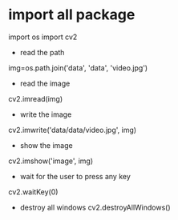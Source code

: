 # import all package

import os
import cv2

- read the path

img=os.path.join('data', 'data', 'video.jpg')

- read the image

cv2.imread(img)

- write the image

cv2.imwrite('data/data/video.jpg', img)

- show the image

cv2.imshow('image', img)

- wait for the user to press any key

cv2.waitKey(0)

- destroy all windows
  cv2.destroyAllWindows()
